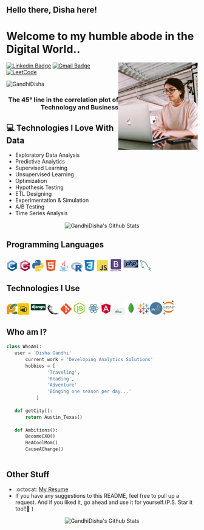 ## Hello there, Disha here!

<h1>Welcome to my humble abode in the Digital World..</h1> 

<img src = 'https://raw.githubusercontent.com/GandhiDisha/GandhiDisha/main/images/myself.JPG' alt = 'A little code here and there' align='right' height="230px"/>

[![Linkedin Badge](https://img.shields.io/badge/-dishagandhi-blue?style=flat-square&logo=Linkedin&logoColor=white&link=https://linkedin.com/in/dishagandhi24)](https://linkedin.com/in/dishagandhi24) [![Gmail Badge](https://img.shields.io/badge/-disha.gandhi@utexas.edu-c14438?style=flat-square&logo=Gmail&logoColor=white&link=mailto:disha.gandhi@utexas.edu)](mailto:disha.gandhi@utexas.edu) [![LeetCode](https://img.shields.io/badge/dynamic/json?style=plastic&labelColor=black&color=%23ffa116&label=Solved&query=solvedOverTotal&url=https%3A%2F%2Fleetcode-badge.vercel.app%2Fapi%2Fusers%2Fapraneetkumar&logo=leetcode&logoColor=yellow)](https://leetcode.com/apraneetkumar/)
<p align="left"> <img src="https://komarev.com/ghpvc/?username=GandhiDisha" alt="GandhiDisha" /> </p>

<h3 style="text-align: right">The 45° line in the correlation plot of Technology and Business</h3>

## :computer: Technologies I Love With Data
* Exploratory Data Analysis
* Predictive Analytics
* Supervised Learning
* Unsupervised Learning
* Optimization
* Hypothesis Testing
* ETL Designing
* Experimentation & Simulation
* A/B Testing
* Time Series Analysis


<p align="center">
<img width="450" align="center" src="https://github-readme-stats-ruby-one.vercel.app/api/top-langs/?username=GandhiDisha&layout=compact" alt="GandhiDisha's Github Stats" />
</p>

## Programming Languages
<img src = 'https://raw.githubusercontent.com/GandhiDisha/GandhiDisha/main/images/c-original.svg' width='30'/> <img src = 'https://raw.githubusercontent.com/GandhiDisha/GandhiDisha/main/images/cpp.svg' width='30'/> <img src = 'https://raw.githubusercontent.com/GandhiDisha/GandhiDisha/main/images/python2.png' height='30'/>  <img src = 'https://raw.githubusercontent.com/GandhiDisha/GandhiDisha/main/images/html.svg' width='30'/> <img src='https://raw.githubusercontent.com/GandhiDisha/GandhiDisha/main/images/java.svg' width='30'/> <img src = 'https://raw.githubusercontent.com/GandhiDisha/GandhiDisha/main/images/r.png' width='30'/> <img src = 'https://raw.githubusercontent.com/GandhiDisha/GandhiDisha/main/images/css.svg' width='30'/> <img src = 'https://raw.githubusercontent.com/GandhiDisha/GandhiDisha/main/images/js.svg' width='30'/> <img src = 'https://raw.githubusercontent.com/GandhiDisha/GandhiDisha/main/images/bootstrap.svg' width='33'/> <img src = 'https://raw.githubusercontent.com/GandhiDisha/GandhiDisha/main/images/php.svg' width='40'/> <img src = 'https://raw.githubusercontent.com/GandhiDisha/GandhiDisha/main/images/sql.svg' width='30'/> 
 
 ## Technologies I Use
 <img src = 'https://raw.githubusercontent.com/GandhiDisha/GandhiDisha/main/images/pycharm.svg' width='30'/><img src = 'https://raw.githubusercontent.com/GandhiDisha/GandhiDisha/main/images/powerbi.png' width='30'/> <img src = 'https://raw.githubusercontent.com/GandhiDisha/GandhiDisha/main/images/django.svg' height='40'/> <img src = 'https://raw.githubusercontent.com/GandhiDisha/GandhiDisha/main/images/flask.png' width='30'/> <img src = 'https://raw.githubusercontent.com/GandhiDisha/GandhiDisha/main/images/git.svg' width='30'/> <img src = 'https://raw.githubusercontent.com/GandhiDisha/GandhiDisha/main/images/nodejs.svg' width='33'/> <img src = 'https://raw.githubusercontent.com/GandhiDisha/GandhiDisha/main/images/react.svg' width='33'/><img src = 'https://raw.githubusercontent.com/GandhiDisha/GandhiDisha/main/images/angular.jpg' width='33'/><img src = 'https://raw.githubusercontent.com/GandhiDisha/GandhiDisha/main/images/hadoop.png' width='33'/><img src = 'https://raw.githubusercontent.com/GandhiDisha/GandhiDisha/main/images/mongo.png' width='33'/><img src = 'https://raw.githubusercontent.com/GandhiDisha/GandhiDisha/main/images/tableau.png' width='33'/><img src = 'https://raw.githubusercontent.com/GandhiDisha/GandhiDisha/main/images/mysql.png' width='33'/><img src = 'https://raw.githubusercontent.com/GandhiDisha/GandhiDisha/main/images/jupyter.png' width='33'/>
 
 ## Who am I?
 ```python
 class WhoAmI:
 	user = 'Disha Gandhi'
		current_work = 'Developing Analytics Solutions'
		hobbies = [
				'Traveling',
				'Reading',
				'Adventure'
				'Binging one season per day...'
			]
	
	def getCity():
		return Austin_Texas()
	
	def Ambitions():
		BecomeCXO()
		BeACoolMom()
		CauseAChange()
	
 ```
 
 
## Other Stuff
  - :octocat: [My Resume](https://drive.google.com/file/d/1O686K8_xL5R3ggE_gT-7tO2m6A5kATrl/view?usp=sharing)
  - If you have any suggestions to this README, feel free to pull up a request. And if you liked it, go ahead and use it for yourself.(P.S. Star it too!!:grimacing: )

<p align="center">
<img width="450" align="center" src="https://github-readme-stats-defcon27.vercel.app/api?username=GandhiDisha&show_icons=true&line_height=21&theme=react" alt="GandhiDisha's Github Stats" />
</p>
 
 
